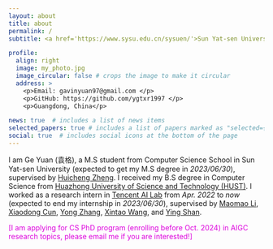 ```yaml
---
layout: about
title: about
permalink: /
subtitle: <a href='https://www.sysu.edu.cn/sysuen/'>Sun Yat-sen University, China</a>. <a href='gavinyuan97@gmail.com'>gavinyuan97@gmail.com</a>. <a href='https://github.com/ygtxr1997'>GitHub</a>

profile:
  align: right
  image: my_photo.jpg
  image_circular: false # crops the image to make it circular
  address: >
    <p>Email: gavinyuan97@gmail.com </p>
    <p>GitHub: https://github.com/ygtxr1997 </p>
    <p>Guangdong, China</p>

news: true  # includes a list of news items
selected_papers: true # includes a list of papers marked as "selected={true}"
social: true  # includes social icons at the bottom of the page
---
```


I am Ge Yuan (袁格), a M.S student from Computer Science School in Sun Yat-sen University (expected to get my M.S degree in *2023/06/30*), supervised by [Huicheng Zheng](https://scholar.google.com/citations?user=CCUQi50AAAAJ&hl=de).
I received my B.S degree in Computer Science from [Huazhong University of Science and Technology (HUST)](http://english.hust.edu.cn/).
I worked as a research intern in [Tencent AI Lab](https://ai.tencent.com/ailab/en/index) from *Apr. 2022* to *now* (expected to end my internship in *2023/06/30*), supervised by [Maomao Li](https://scholar.google.com/citations?user=ym_t6QYAAAAJ&hl=zh-CN&oi=sra), [Xiaodong Cun](https://vinthony.github.io/academic/), [Yong Zhang](https://yzhang2016.github.io/), [Xintao Wang](https://xinntao.github.io/), and [Ying Shan](https://scholar.google.com/citations?hl=zh-CN&user=4oXBp9UAAAAJ).

<font color="#dd00dd">[I am applying for CS PhD program (enrolling before Oct. 2024) in AIGC research topics, please email me if you are interested!]</font>
